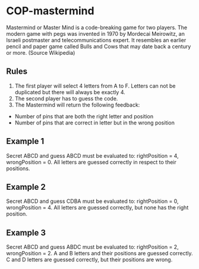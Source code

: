 # COP-mastermind

Mastermind or Master Mind is a code-breaking game for two players. The modern game with pegs was invented in 1970 by Mordecai Meirowitz, an Israeli postmaster and telecommunications expert. It resembles an earlier pencil and paper game called Bulls and Cows that may date back a century or more. (Source Wikipedia)

## Rules
1. The first player will select 4 letters from A to F. Letters can not be duplicated but there will always be exactly 4.
2. The second player has to guess the code.
2. The Mastermind will return the following feedback:
- Number of pins that are both the right letter and position
- Number of pins that are correct in letter but in the wrong position
      
## Example 1
Secret ABCD and guess ABCD must be evaluated to: rightPosition = 4, wrongPosition = 0. All letters are guessed correctly in respect to their positions.

## Example 2
Secret ABCD and guess CDBA must be evaluated to: rightPosition = 0, wrongPosition = 4. All letters are guessed correctly, but none has the right position.

## Example 3
Secret ABCD and guess ABDC must be evaluated to: rightPosition = 2, wrongPosition = 2. A and B letters and their positions are guessed correctly. C and D letters are guessed correctly, but their positions are wrong.
